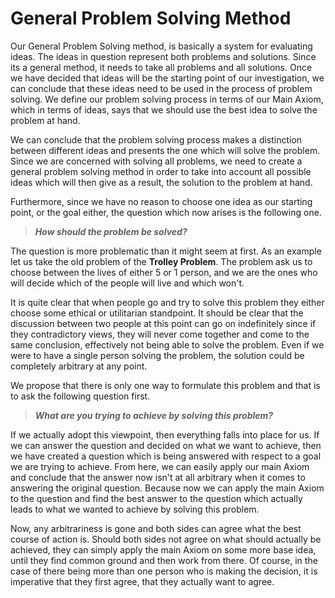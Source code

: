 # General Problem Solving Method

Our General Problem Solving method, is basically a system for evaluating ideas. The ideas in question represent both problems and solutions. Since its a general method, it needs to take all problems and all solutions. Once we have decided that ideas will be the starting point of our investigation, we can conclude that these ideas need to be used in the process of problem solving. We define our problem solving process in terms of our Main Axiom, which in terms of ideas, says that we should use the best idea to solve the problem at hand.

We can conclude that the problem solving process makes a distinction between different ideas and presents the one which will solve the problem. Since we are concerned with solving all problems, we need to create a general problem solving method in order to take into account all possible ideas which will then give as a result, the solution to the problem at hand.

Furthermore, since we have no reason to choose one idea as our starting point, or the goal either, the question which now arises is the following one.

> _**How should the problem be solved?**_

The question is more problematic than it might seem at first. As an example let us take the old problem of the **Trolley Problem**. The problem ask us to choose between the lives of either 5 or 1 person, and we are the ones who will decide which of the people will live and which won't. 

It is quite clear that when people go and try to solve this problem they either choose some ethical or utilitarian standpoint. It should be clear that the discussion between two people at this point can go on indefinitely since if they contradictory views, they will never come together and come to the same conclusion, effectively not being able to solve the problem. Even if we were to have a single person solving the problem, the solution could be completely arbitrary at any point. 

We propose that there is only one way to formulate this problem and that is to ask the following question first.

> _**What are you trying to achieve by solving this problem?**_

If we actually adopt this viewpoint, then everything falls into place for us. If we can answer the question and decided on what we want to achieve, then we have created a question which is being answered with respect to a goal we are trying to achieve. From here, we can easily apply our main Axiom and conclude that the answer now isn't at all arbitrary when it comes to answering the original question. Because now we can apply the main Axiom to the question and find the best answer to the question which actually leads to what we wanted to achieve by solving this problem.

Now, any arbitrariness is gone and both sides can agree what the best course of action is. Should both sides not agree on what should actually be achieved, they can simply apply the main Axiom on some more base idea, until they find common ground and then work from there. Of course, in the case of there being more than one person who is making the decision, it is imperative that they first agree, that they actually want to agree.
